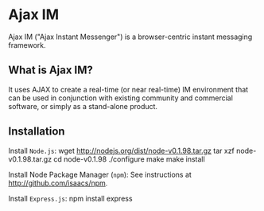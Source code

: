 # Ajax IM

Ajax IM ("Ajax Instant Messenger") is a browser-centric instant messaging framework.


## What is Ajax IM?

It uses AJAX to create a real-time (or near real-time) IM environment that can be used in conjunction with existing community and commercial software, or simply as a stand-alone product.


## Installation

Install `Node.js`:
    wget http://nodejs.org/dist/node-v0.1.98.tar.gz
    tar xzf node-v0.1.98.tar.gz
    cd node-v0.1.98
    ./configure
    make
    make install

Install Node Package Manager (`npm`):
    See instructions at http://github.com/isaacs/npm.

Install `Express.js`:
    npm install express
